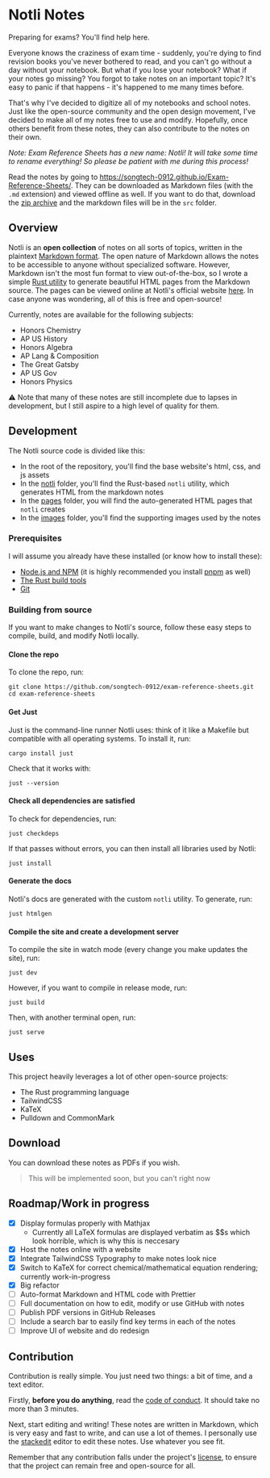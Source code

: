 # Notli Notes

 Preparing for exams? You'll find help here.

Everyone knows the craziness of exam time - suddenly, you're dying to find revision books you've never bothered to read, and you can't go without a day without your notebook. But what if you lose your notebook? What if your notes go missing? You forgot to take notes on an important topic? It's easy to panic if that happens - it's happened to me many times before.

That's why I've decided to digitize all of my notebooks and school notes. Just like the open-source community and the open design movement, I've decided to make all of my notes free to use and modify. Hopefully, once others benefit from these notes, they can also contribute to the notes on their own.

*Note: Exam Reference Sheets has a new name: Notli! It will take some time to rename everything! So please be patient with me during this process!*

Read the notes by going to <https://songtech-0912.github.io/Exam-Reference-Sheets/>. They can be downloaded as Markdown files (with the `.md` extension) and viewed offline as well. If you want to do that, download the [zip archive](https://github.com/Songtech-0912/Exam-Reference-Sheets/archive/refs/heads/main.zip) and the markdown files will be in the `src` folder.

## Overview

Notli is an **open collection** of notes on all sorts of topics, written in the plaintext [Markdown format](https://www.markdownguide.org/). The open nature of Markdown allows the notes to be accessible to anyone without specialized software. However, Markdown isn't the most fun format to view out-of-the-box, so I wrote a simple [Rust utility](notli/) to generate beautiful HTML pages from the Markdown source. The pages can be viewed online at Notli's official website [here](https://songtech-0912.github.io/Exam-Reference-Sheets). In case anyone was wondering, all of this is free and open-source!

Currently, notes are available for the following subjects:

- Honors Chemistry
- AP US History
- Honors Algebra
- AP Lang & Composition
- The Great Gatsby
- AP US Gov
- Honors Physics

⚠ Note that many of these notes are still incomplete due to lapses in development, but I still aspire to a high level of quality for them.

## Development

The Notli source code is divided like this:

* In the root of the repository, you'll find the base website's html, css, and js assets
* In the [notli](notli/) folder, you'll find the Rust-based `notli` utility, which generates HTML from the markdown notes
* In the [pages](pages/) folder, you will find the auto-generated HTML pages that `notli` creates
* In the [images](images/) folder, you'll find the supporting images used by the notes

### Prerequisites

I will assume you already have these installed (or know how to install these):

* [Node.js and NPM](https://nodejs.dev/download) (it is highly recommended you install [pnpm](https://pnpm.io/) as well)
* [The Rust build tools](https://www.rust-lang.org/learn/get-started)
* [Git](https://git-scm.com/downloads)

### Building from source

If you want to make changes to Notli's source, follow these easy steps to compile, build, and modify Notli locally.

#### Clone the repo

To clone the repo, run:

```
git clone https://github.com/songtech-0912/exam-reference-sheets.git
cd exam-reference-sheets
```

#### Get Just

Just is the command-line runner Notli uses: think of it like a Makefile but compatible with all operating systems. To install it, run:

```
cargo install just
```

Check that it works with:

```
just --version
```

#### Check all dependencies are satisfied

To check for dependencies, run:

```
just checkdeps
```

If that passes without errors, you can then install all libraries used by Notli:

```
just install
```

#### Generate the docs

Notli's docs are generated with the custom `notli` utility. To generate, run:

```
just htmlgen
```

#### Compile the site and create a development server

To compile the site in watch mode (every change you make updates the site), run:

```
just dev
```

However, if you want to compile in release mode, run:

```
just build
```

Then, with another terminal open, run:

```
just serve
```

## Uses

This project heavily leverages a lot of other open-source projects:

* The Rust programming language
* TailwindCSS
* KaTeX
* Pulldown and CommonMark

## Download

You can download these notes as PDFs if you wish.

> This will be implemented soon, but you can't right now

## Roadmap/Work in progress

- [x] Display formulas properly with Mathjax
  - Currently all LaTeX formulas are displayed verbatim as $$s which look horrible, which is why this is neccesary
- [x] Host the notes online with a website
- [x] Integrate TailwindCSS Typography to make notes look nice
- [x] Switch to KaTeX for correct chemical/mathematical equation rendering; currently work-in-progress
- [x] Big refactor
- [ ] Auto-format Markdown and HTML code with Prettier
- [ ] Full documentation on how to edit, modify or use GitHub with notes
- [ ] Publish PDF versions in GitHub Releases
- [ ] Include a search bar to easily find key terms in each of the notes
- [ ] Improve UI of website and do redesign

## Contribution

Contribution is really simple. You just need two things: a bit of time, and a text editor.

Firstly, **before you do anything**, read the [code of conduct](CODE_OF_CONDUCT.md). It should take no more than 3 minutes.

Next, start editing and writing! These notes are written in Markdown, which is very easy and fast to write, and can use a lot of themes. I personally use the [stackedit](https://stackedit.io) editor to edit these notes. Use whatever you see fit.

Remember that any contribution falls under the project's [license](LICENSE.md), to ensure that the project can remain free and open-source for all.
